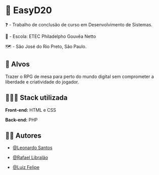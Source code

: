 # 🎲 EasyD20

❓ - Trabalho de conclusão de curso em Desenvolvimento de Sistemas.

🚌 - Escola: ETEC Philadelpho Gouvêa Netto

🗺 - São José do Rio Preto, São Paulo.


## 🎯 Alvos 

Trazer o RPG de mesa para perto do mundo digital sem comprometer a liberdade e criatividade do jogador.


## 👩🏽‍💻 Stack utilizada

**Front-end:** HTML e CSS

**Back-end:** PHP


## 🧑🏽 Autores

- [@Leonardo Santos](https://github.com/MeChamaDeCarinha/)

- [@Rafael Libralão](https://github.com/rafaellibralao)

- [@Luiz Felipe](https://github.com/LuizFelipe512)